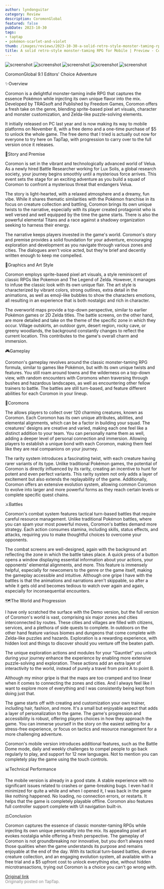 ```yaml
---
author: lyndonguitar
category: Review
description: CoromonGlobal
featured: false
pubDate: 2023-10-30
tags:
- taptap
- pokémon-scarlet-and-violet
thumb: /images/reviews/2023-10-30-a-solid-retro-style-monster-taming-rpg-for-mobile--preview---coromon-0.avif
title: A solid retro-style monster-taming RPG for Mobile | Preview - Coromon
---
```


<div class="gallery">
  <img src="/images/reviews/2023-10-30-a-solid-retro-style-monster-taming-rpg-for-mobile--preview---coromon-0.avif" alt="screenshot" />
  <img src="/images/reviews/2023-10-30-a-solid-retro-style-monster-taming-rpg-for-mobile--preview---coromon-1.avif" alt="screenshot" />
  <img src="/images/reviews/2023-10-30-a-solid-retro-style-monster-taming-rpg-for-mobile--preview---coromon-2.avif" alt="screenshot" />
  <img src="/images/reviews/2023-10-30-a-solid-retro-style-monster-taming-rpg-for-mobile--preview---coromon-3.avif" alt="screenshot" />
  <img src="/images/reviews/2023-10-30-a-solid-retro-style-monster-taming-rpg-for-mobile--preview---coromon-4.avif" alt="screenshot" />
</div>

CoromonGlobal
9.1
Editors' Choice
Adventure

✨Overview

Coromon is a delightful monster-taming indie RPG that captures the essence Pokémon while injecting its own unique flavor into the mix. Developed by TRAGsoft and Published by Freedom Games, Coromon offers a fresh take on the genre, blending sprite-based pixel art visuals, character and monster customization, and Zelda-like puzzle-solving elements.

It initially released on PC last year and is now making its way to mobile platforms on November 8, with a free demo and a one-time purchase of $5 to unlock the whole game. The free demo that I tried is actually out now for everyone to try here on TapTap, with progression to carry over to the full version once it releases.

📖Story and Premise

Coromon is set in the vibrant and technologically advanced world of Velua. As a newly hired Battle Researcher working for Lux Solis, a global research society, your journey begins smoothly until a mysterious force arrives. This event sets the stage for an exciting adventure as you build a squad of Coromon to confront a mysterious threat that endangers Velua.

The story is light-hearted, with a relaxed atmosphere and a dreamy, fun vibe. While it shares thematic similarities with the Pokémon franchise in its focus on creature collection and battling, Coromon brings its own unique twists to the narrative, especially with its player created protagonist who is well versed and well equipped by the time the game starts. There is also the powerful elemental Titans and a race against a shadowy organization seeking to harness their energy.

The narrative keeps players invested in the game's world. Coromon's story and premise provides a solid foundation for your adventure, encouraging exploration and development as you navigate through various zones and cities. The dialogues aren’t voice acted, but they’re brief and decently written enough to keep me compelled.

🎨Graphics and Art Style

Coromon employs sprite-based pixel art visuals, a style reminiscent of classic RPGs like Pokemon and The Legend of Zelda. However, it manages to infuse the classic look with its own unique flair. The art style is characterized by vibrant colors, strong outlines, extra detail in the animations, as well as emoji-like bubbles to show the characters emotions, all resulting in an experience that is both nostalgic and rich in character.

The overworld maps provide a top-down perspective, similar to earlier Pokémon games or 2D Zelda titles. The battle screens, on the other hand, are more detailed and take on the theme of the specific zone in which they occur. Village outskirts, an outdoor gym, desert region, rocky cave, or greeny woodlands, the background constantly changes to reflect the current location. This contributes to the game's overall charm and immersion.

🎮Gameplay

Coromon's gameplay revolves around the classic monster-taming RPG formula, similar to games like Pokémon, but with its own unique twists and features. You still roam around towns and the wilderness on a top-down view, with random encounters with Coromons when traversing through bushes and hazardous landscapes, as well as encountering other fellow trainers to battle. The battles are still turn-based, and feature different abilities for each Coromon in your lineup.

🦑Coromons

The allows players to collect over 120 charming creatures, known as Coromon. Each Coromon has its own unique attributes, abilities, and elemental alignments, which can be a factor in building your squad. The creatures' designs are creative and varied, making each one feel like a distinct addition to your team. You can personally name them as well, adding a deeper level of personal connection and immersion. Allowing players to establish a unique bond with each Coromon, making them feel like they are real companions on your journey.

The rarity system introduces a fascinating twist, with each creature having rarer variants of its type. Unlike traditional Pokémon games, the potential of Coromon is directly influenced by its rarity, creating an incentive to hunt for potent and even perfect variants. This rarity system not only adds a layer of excitement but also extends the replayability of the game. Additionally, Coromon offers an extensive evolution system, allowing common Coromon to evolve into larger and more powerful forms as they reach certain levels or complete specific quest chains.

⚔️Battles

Coromon's combat system features tactical turn-based battles that require careful resource management. Unlike traditional Pokémon battles, where you can spam your most powerful moves, Coromon's battles demand more strategy. Each action consumes stamina, including skills, status effects, and attacks, requiring you to make thoughtful choices to overcome your opponents.

The combat screens are well-designed, again with the background art reflecting the zone in which the battle takes place. A quick press of a button opens a window displaying essential information about your actions, your opponents' elemental alignments, and more. This feature is immensely helpful, especially for newcomers to the genre or the game itself, making the gameplay accessible and intuitive. Although one gripe I have with the battles is that the animations and narrations aren't skippable, so after a while it gets old and becomes tedious to watch over again and again, especially for inconsequential encounters.

🗺The World and Progression

I have only scratched the surface with the Demo version, but the full version of Coromon's world is vast, comprising six major zones and cities interconnected by routes. These cities and villages are filled with citizens, services, and a plethora of side quests to complete. In outdoors on the other hand feature various biomes and dungeons that come complete with Zelda-like puzzles and hazards. Exploration is a rewarding experience, with hidden loot and things to discover should you venture off the beaten path.

The unique exploration actions and modules for your “Gauntlet” you unlock during your journey enhance the experience by enabling more extensive puzzle-solving and exploration. These actions add an extra layer of interactivity to the world,  instead of purely a travel from point A to point B.

Although my minor gripe is that the maps are too cramped and too linear when it comes to connecting the zones and cities. And I always feel like I want to explore more of everything and I was consistently being kept from doing just that.

The game starts off with creating and customization your own trainer, including hair, fashion, and more. It's a small but enjoyable aspect that adds a layer of personalization to the game. The game's progression and accessibility is robust, offering players choices in how they approach the game. You can immerse yourself in the story on the easiest setting for a stress-free experience, or focus on tactics and resource management for a more challenging adventure.

Coromon's mobile version introduces additional features, such as the Battle Dome mode, daily and weekly challenges to compel people to go back regularly to play, and support for 12 new languages.  Not to mention you can completely play the game using the touch controls.

📊Technical Performance

The mobile version is already in a good state. A stable experience with no significant issues related to crashes or game-breaking bugs. I even had it minimized for quite a while and when I opened it, I was back in the game like nothing happened. No loading, no connection errors, or restarts. It helps that the game is completely playable offline. Coromon also features full controller support complete with UI navigation built-in.

⚖️Conclusion

Coromon captures the essence of classic monster-taming RPGs while injecting its own unique personality into the mix. Its appealing pixel art evokes nostalgia while offering a fresh perspective. The gameplay of Coromon is not groundbreaking nor innovative,  but you don’t always need those qualities when the game understands its purpose and remains enjoyable at the end of the day. With its tactical turn-based battles, diverse creature collection, and an engaging evolution system, all available with a free trial and a $5 upfront cost to unlock everything else, without hidden microtransactions, trying out Coromon is a choice you can't go wrong with.

[Original link](https://www.taptap.io/post/6491840)<br><span style="font-size: 0.95em; color: #888;">Originally posted on TapTap.</span>